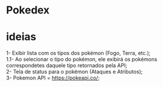 # Pokedex

# ideias

1- Exibir lista com os tipos dos pokémon (Fogo, Terra, etc.);</br>
1.1- Ao selecionar o tipo do pokémon, ele exibirá os pokémons correspondetes daquele tipo retornados pela API;</br>
2- Tela de status para o pokémon (Ataques e Atributos);</br>
3- Pokemon API = https://pokeapi.co/;
